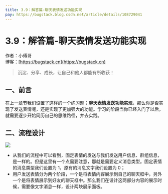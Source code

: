 ```yaml
---
title: 3.9：解答篇-聊天表情发送功能实现
pay: https://bugstack.blog.csdn.net/article/details/108729041
---
```


# 3.9：解答篇-聊天表情发送功能实现

作者：小傅哥
<br/>博客：[https://bugstack.cn](https://bugstack.cn)

>沉淀、分享、成长，让自己和他人都能有所收获！

## 一、前言

在上一章节我们设置了这样的一个练习题；**聊天表情发送功能实现**，那么你是否实现了发送表情呢，还是实现了更加强大的功能。学习的阶段当你已经入门了以后，就需要逐步开始简历自己的思维路径，并去实践。

## 二、流程设计

![](/images/article/project/im/project-im-3.9-01.png)

- 从我们的流程中可以看到，固定表情的发送与我们发送用户信息、群组信息，是一样的。但是这里有一个点需要注意，那就是需要定义消息类型。固定表情的消息类型我们设置为 1，原有的消息文字我们设置为 0；
- 用户发送表情分为两个阶段，一个是将表情内容展示到自己的聊天框中，另外一个是将表情展示到好友的聊天框中。那么我们在设计这两部分内容的展示时候，需要像文字消息一样，设计两块展示面板。

